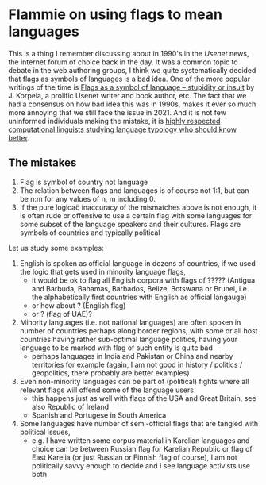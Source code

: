# Flammie on using flags to mean languages

This is a thing I remember discussing about in 1990's in the *Usenet* news, the
internet forum of choice back in the day. It was a common topic to debate in
the web authoring groups, I think we quite systematically decided that flags as
symbols of languages is a bad idea.  One of the more popular writings of the
time is [Flags as a symbol of language – stupidity or
insult](https://jkorpela.fi/flags.html) by J. Korpela, a prolific Usenet writer
and book author, etc. The fact that we had a consensus on how bad idea this was
in 1990s, makes it ever so much more annoying that we still face the issue in
2021. And it is not few uninformed individuals making the mistake, it is
[highly respected computational linguists studying language typology who should
know better](https://universaldependencies.org/). 

## The mistakes

1. Flag is symbol of country not language
1. The relation between flags and languages is of course not 1:1, but can
   be n:m for any values of n, m including 0.
1. If the pure logicaö inaccuracy of the mismatches above is not enough,
   it is often rude or offensive to use a certain flag with some languages
   for some subset of the language speakers and their cultures. Flags
   are symbols of countries and typically political

Let us study some examples:

1. English is spoken as official language in dozens of countries, if we
   used the logic that gets used in minority language flags,
   * it would be ok to flag all English corpora with flags of ?????
   (Antigua and Barbuda, Bahamas, Barbados, Belize, Botswana or Brunei, i.e. 
   the alphabetically first countries with English as official langauge) 
   * or how about ? (English flag) 
   * or ? (flag of UAE)?
1. Minority languages (i.e. not national languages) are often spoken in
   number of countries perhaps along border regions, with some or all host
   countries having rather sub-optimal language politics, having your
   language to be marked with flag of such entity is quite bad
   * perhaps languages in India and Pakistan or China and nearby 
   territories for example (again, I am not good in history / politics /
   geopolitics, there probably are better examples)
1. Even non-minority languages can be part of (political) fights where all
   relevant flags will offend some of the language users
   * this happens just as well with flags of the USA and Great Britain,
   see also Republic of Ireland
   * Spanish and Portugese in South America
1. Some languages have number of semi-official flags that are tangled with
   political issues,
   * e.g. I have written some corpus material in Karelian
   languages and choice can be between Russian flag for Karelian Republic or
   flag of East Karelia (or just Russian or Finnish flag of course),
   I am not politically savvy enough to decide and I see language activists use
   both


